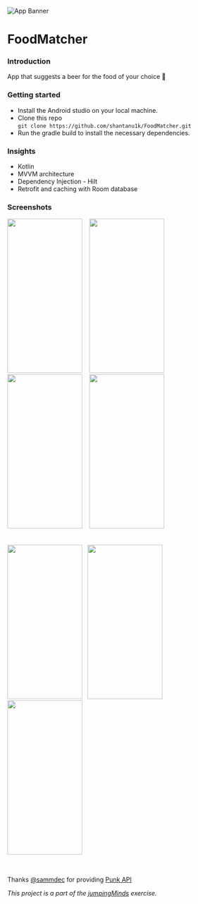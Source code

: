 
![App Banner](https://user-images.githubusercontent.com/57897297/206899454-e872d485-237b-4ce8-964b-481fcee166f4.png)



# FoodMatcher

<h3>Introduction</h3>
App that suggests a beer for the food of your choice <b>🍻</b>


<h3>Getting started</h3>

* Install the Android studio on your local machine.
* Clone this repo </br>
```git clone https://github.com/shantanu1k/FoodMatcher.git```
* Run the gradle build to install the necessary dependencies.


<h3>Insights</h3>

* Kotlin
* MVVM architecture
* Dependency Injection - Hilt
* Retrofit and caching with Room database


<h3>Screenshots</h3>
<span>
  <img src="https://user-images.githubusercontent.com/57897297/206894507-3186c9f5-45f9-46ba-acd6-ee869694dca9.png" width="170" height="350"/> &nbsp
  &nbsp<img src="https://user-images.githubusercontent.com/57897297/206894499-10a7673f-ce36-41f9-8b23-9a8585f8317e.png" width="170" height="350"/> &nbsp
  &nbsp<img src="https://user-images.githubusercontent.com/57897297/206894501-45873dae-ab11-48b1-aabc-fc7bcb1e2f0f.png" width="170" height="350"/> &nbsp
  &nbsp<img src="https://user-images.githubusercontent.com/57897297/206894502-4293392a-6274-4ef5-90b2-aee868058aca.png" width="170" height="350"/>
</span>
</br></br></br>
<span>
  <img src="https://user-images.githubusercontent.com/57897297/206894482-bbca088d-4d9a-43a8-8e70-0da0807d2099.png" width="170" height="350"/>&nbsp
  &nbsp<img src="https://user-images.githubusercontent.com/57897297/206894703-aeeaf875-13ae-4821-adfa-7ed509e3a5b4.png" width="170" height="350"/>&nbsp
  &nbsp<img src="https://user-images.githubusercontent.com/57897297/206894493-92df6f08-7216-4739-b443-a9e5c4f21211.png" width="170" height="350"/>
</span>
</br></br></br>






Thanks <a href="https://github.com/sammdec">@sammdec</a> for providing <a href="https://punkapi.com/documentation/v2">Punk API</a>

<i>This project is a part of the <a href="https://www.jumpingminds.ai/">jumpingMinds</a> exercise.</i>

